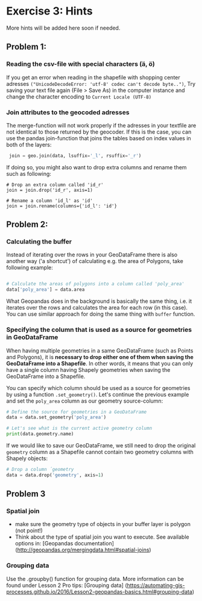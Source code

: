 # Exercise 3: Hints

More hints will be added here soon if needed. 


## Problem 1: 
### Reading the csv-file with special characters (ä, ö)

If you get an error when reading in the shapefile with shopping center adresses `("UnicodeDecodeError: 'utf-8' codec can't decode byte..")`, Try saving your text file again (File > Save As) in the computer instance and change the character encoding to  `Current Locale (UTF-8)`

### Join attributes to the geocoded adresses

The merge-function will not work properly if the adresses in your textfile are not identical to those returned by the geocoder. If this is the case, you can use the pandas join-function that joins the tables based on index values in both of the layers: 

```python
 join = geo.join(data, lsuffix='_l', rsuffix='_r')
```

If doing so, you might also want to drop extra columns and rename them such as following:

```
# Drop an extra column called 'id_r'
join = join.drop('id_r', axis=1)

# Rename a column 'id_l' as 'id'
join = join.rename(columns={'id_l': 'id'}
```

## Problem 2:

### Calculating the buffer

Instead of iterating over the rows in your GeoDataFrame there is also another way ('a shortcut') of calculating e.g. the area of Polygons, take following example:

```python

# Calculate the areas of polygons into a column called 'poly_area'
data['poly_area'] = data.area
```

What Geopandas does in the background is basically the same thing, i.e. it iterates over the rows and calculates the area for each row (in this case). You can use similar approach 
for doing the same thing with `buffer` function. 

### Specifying the column that is used as a source for geometries in GeoDataFrame

When having multiple geometries in a same GeoDataFrame (such as Points and Polygons), it is **necessary to drop either one of them when saving the GeoDataFrame into a Shapefile**. 
In other words, it means that you can only have a single column having Shapely geometries when saving the GeoDataFrame into a Shapefile. 

You can specify which column should be used as a source for geometries by using a function `.set_geometry()`. Let's continue the previous example and set the `poly_area` column as our geometry source-column:

 ```python
 # Define the source for geometries in a GeoDataFrame
 data = data.set_geometry('poly_area')
 
 # Let's see what is the current active geometry column
 print(data.geometry.name)
 ```
 
If we would like to save our GeoDataFrame, we still need to drop the original `geometry` column as a Shapefile cannot contain two geometry columns with Shapely objects:
  
 ```python
 # Drop a column ´geometry
 data = data.drop('geometry', axis=1)
 ```
 
## Problem 3
 
### Spatial join
- make sure the geometry type of objects in your buffer layer is polygon (not point!)
- Think about the type of spatial join you want to execute. See available options in: [Geopandas documentation] (http://geopandas.org/mergingdata.html#spatial-joins)

### Grouping data
Use the .groupby() function for grouping data. More information can be found under Lesson 2 Pro tips:
[Grouping data] (https://automating-gis-processes.github.io/2016/Lesson2-geopandas-basics.html#grouping-data)
